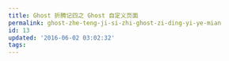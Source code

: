 ```yaml
---
title: Ghost 折腾记四之 Ghost 自定义页面
permalink: ghost-zhe-teng-ji-si-zhi-ghost-zi-ding-yi-ye-mian
id: 13
updated: '2016-06-02 03:02:32'
tags:
---
```

